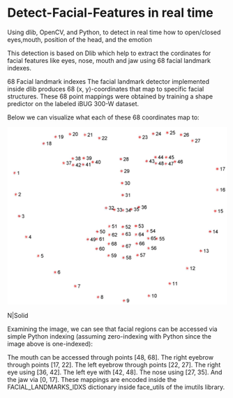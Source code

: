 # Detect-Facial-Features in real time
Using dlib, OpenCV, and Python, to detect in real time how to open/closed eyes,mouth, position of the head, and the emotion


This detection is based on Dlib which help to extract the cordinates for facial features like eyes, nose, mouth and jaw using 68 facial landmark indexes.

68 Facial landmark indexes
The facial landmark detector implemented inside dlib produces 68 (x, y)-coordinates that map to specific facial structures. These 68 point mappings were obtained by training a shape predictor on the labeled iBUG 300-W dataset.

Below we can visualize what each of these 68 coordinates map to:

![Image description](68747470733a2f2f7777772e7079696d6167657365617263682e636f6d2f77702d636f6e74656e742f75706c6f6164732f323031372f30342f66616369616c5f6c616e646d61726b735f36386d61726b75702e6a7067.jpg)

N|Solid

Examining the image, we can see that facial regions can be accessed via simple Python indexing (assuming zero-indexing with Python since the image above is one-indexed):

The mouth can be accessed through points [48, 68].
The right eyebrow through points [17, 22].
The left eyebrow through points [22, 27].
The right eye using [36, 42].
The left eye with [42, 48].
The nose using [27, 35].
And the jaw via [0, 17].
These mappings are encoded inside the FACIAL_LANDMARKS_IDXS dictionary inside face_utils of the imutils library.
